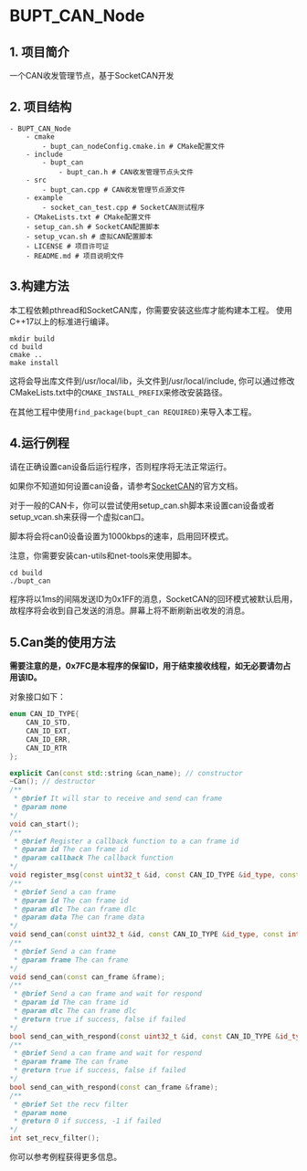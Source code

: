 # BUPT_CAN_Node

## 1. 项目简介

一个CAN收发管理节点，基于SocketCAN开发

## 2. 项目结构

```
- BUPT_CAN_Node
    - cmake
        - bupt_can_nodeConfig.cmake.in # CMake配置文件
    - include
        - bupt_can
            - bupt_can.h # CAN收发管理节点头文件 
    - src
        - bupt_can.cpp # CAN收发管理节点源文件  
    - example
        - socket_can_test.cpp # SocketCAN测试程序
    - CMakeLists.txt # CMake配置文件
    - setup_can.sh # SocketCAN配置脚本
    - setup_vcan.sh # 虚拟CAN配置脚本
    - LICENSE # 项目许可证
    - README.md # 项目说明文件
```

## 3.构建方法

本工程依赖pthread和SocketCAN库，你需要安装这些库才能构建本工程。
使用C++17以上的标准进行编译。

```
mkdir build
cd build
cmake ..
make install
```

这将会导出库文件到/usr/local/lib，头文件到/usr/local/include, 你可以通过修改CMakeLists.txt中的`CMAKE_INSTALL_PREFIX`来修改安装路径。

在其他工程中使用`find_package(bupt_can REQUIRED)`来导入本工程。

## 4.运行例程

请在正确设置can设备后运行程序，否则程序将无法正常运行。

如果你不知道如何设置can设备，请参考[SocketCAN](https://www.kernel.org/doc/Documentation/networking/can.txt)的官方文档。

对于一般的CAN卡，你可以尝试使用setup_can.sh脚本来设置can设备或者setup_vcan.sh来获得一个虚拟can口。

脚本将会将can0设备设置为1000kbps的速率，启用回环模式。

注意，你需要安装can-utils和net-tools来使用脚本。

```
cd build
./bupt_can
```

程序将以1ms的间隔发送ID为0x1FF的消息，SocketCAN的回环模式被默认启用，故程序将会收到自己发送的消息。屏幕上将不断刷新出收发的消息。

## 5.Can类的使用方法

**需要注意的是，0x7FC是本程序的保留ID，用于结束接收线程，如无必要请勿占用该ID。**

对象接口如下：

```cpp
enum CAN_ID_TYPE{
    CAN_ID_STD,
    CAN_ID_EXT,
    CAN_ID_ERR,
    CAN_ID_RTR
};

explicit Can(const std::string &can_name); // constructor
~Can(); // destructor
/**
 * @brief It will star to receive and send can frame
 * @param none
*/
void can_start();
/**
 * @brief Register a callback function to a can frame id
 * @param id The can frame id
 * @param callback The callback function
*/
void register_msg(const uint32_t &id, const CAN_ID_TYPE &id_type, const std::function<void(const std::shared_ptr<can_frame>&)> callback);
/**
 * @brief Send a can frame
 * @param id The can frame id
 * @param dlc The can frame dlc
 * @param data The can frame data
*/
void send_can(const uint32_t &id, const CAN_ID_TYPE &id_type, const int &dlc, const std::array<uint8_t,8> &data);
/**
 * @brief Send a can frame
 * @param frame The can frame
*/
void send_can(const can_frame &frame);
/**
 * @brief Send a can frame and wait for respond
 * @param id The can frame id
 * @param dlc The can frame dlc
 * @return true if success, false if failed
*/
bool send_can_with_respond(const uint32_t &id, const CAN_ID_TYPE &id_type, const int &dlc, const std::array<uint8_t,8> &data);
/**
 * @brief Send a can frame and wait for respond
 * @param frame The can frame
 * @return true if success, false if failed
*/
bool send_can_with_respond(const can_frame &frame);
/**
 * @brief Set the recv filter
 * @param none
 * @return 0 if success, -1 if failed
*/
int set_recv_filter();
```

你可以参考例程获得更多信息。
